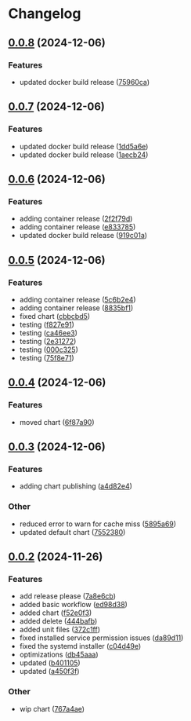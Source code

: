 # Changelog

## [0.0.8](https://github.com/interplex-ai/interplex/compare/v0.0.7...v0.0.8) (2024-12-06)


### Features

* updated docker build release ([75960ca](https://github.com/interplex-ai/interplex/commit/75960ca572c51dcd567b6533165f298677c10c08))

## [0.0.7](https://github.com/interplex-ai/interplex/compare/v0.0.6...v0.0.7) (2024-12-06)


### Features

* updated docker build release ([1dd5a6e](https://github.com/interplex-ai/interplex/commit/1dd5a6ec3d765f2e17593dc8059cd9cc32dd7883))
* updated docker build release ([1aecb24](https://github.com/interplex-ai/interplex/commit/1aecb242a94184545d2aadfccee701d387bf8796))

## [0.0.6](https://github.com/interplex-ai/interplex/compare/v0.0.5...v0.0.6) (2024-12-06)


### Features

* adding container release ([2f2f79d](https://github.com/interplex-ai/interplex/commit/2f2f79db47d050e73d93516b69e795b4cc463bf8))
* adding container release ([e833785](https://github.com/interplex-ai/interplex/commit/e8337852dcde75fe5e510fe3d6ade3bbfb93f38e))
* updated docker build release ([919c01a](https://github.com/interplex-ai/interplex/commit/919c01ae11d1e2d46f8735340359d8d39e2214b1))

## [0.0.5](https://github.com/interplex-ai/interplex/compare/v0.0.4...v0.0.5) (2024-12-06)


### Features

* adding container release ([5c6b2e4](https://github.com/interplex-ai/interplex/commit/5c6b2e408471a8b8160f96be8ef819d1540e071a))
* adding container release ([8835bf1](https://github.com/interplex-ai/interplex/commit/8835bf1f30111f698e4ebcc9d3e696ca092fc3b0))
* fixed chart ([cbbcbd5](https://github.com/interplex-ai/interplex/commit/cbbcbd5e55c6c34dc5040df11e48c434bf0a2b8d))
* testing ([f827e91](https://github.com/interplex-ai/interplex/commit/f827e916611eb6b55f576aa7a389dddd228b01c7))
* testing ([ca46ee3](https://github.com/interplex-ai/interplex/commit/ca46ee3f3e88c1f19cc4a9dd192321dbe4ebb5fb))
* testing ([2e31272](https://github.com/interplex-ai/interplex/commit/2e31272ef315ac6d15d4a8f83f81a970de0d9517))
* testing ([000c325](https://github.com/interplex-ai/interplex/commit/000c325528b0386dfffba9fbb9c26c555bd0ee28))
* testing ([75f8e71](https://github.com/interplex-ai/interplex/commit/75f8e719ef9fc808c01e0bd239d91d50081742d9))

## [0.0.4](https://github.com/interplex-ai/interplex/compare/v0.0.3...v0.0.4) (2024-12-06)


### Features

* moved chart ([6f87a90](https://github.com/interplex-ai/interplex/commit/6f87a90a6301def6870aeef074fe9e6955eabee3))

## [0.0.3](https://github.com/interplex-ai/interplex/compare/v0.0.2...v0.0.3) (2024-12-06)


### Features

* adding chart publishing ([a4d82e4](https://github.com/interplex-ai/interplex/commit/a4d82e447aea4f2cda5deba5209849eaa5eea303))


### Other

* reduced error to warn for cache miss ([5895a69](https://github.com/interplex-ai/interplex/commit/5895a693b71c5607aee0639f634d783aeef8dff3))
* updated default chart ([7552380](https://github.com/interplex-ai/interplex/commit/755238001156eb95b5b84d417e4e4c15424bdb4e))

## [0.0.2](https://github.com/interplex-ai/interplex/compare/v0.0.1...v0.0.2) (2024-11-26)


### Features

* add release please ([7a8e6cb](https://github.com/interplex-ai/interplex/commit/7a8e6cb46fcc7e3688773f1b67cbbcb97b241288))
* added basic workflow ([ed98d38](https://github.com/interplex-ai/interplex/commit/ed98d385f6f17f9512c0686f9e34a124e529d945))
* added chart ([f52e0f3](https://github.com/interplex-ai/interplex/commit/f52e0f31d9db2cb22299f9ce097b39d418ca8bec))
* added delete ([444bafb](https://github.com/interplex-ai/interplex/commit/444bafb5e9673ee1cd31d3cd4f1dabb94243c049))
* added unit files ([372c1ff](https://github.com/interplex-ai/interplex/commit/372c1ffd453c302635f2e1361cd27ec59550a986))
* fixed installed service permission issues ([da89d11](https://github.com/interplex-ai/interplex/commit/da89d11a7a7d2cbee76e86f3d00337cf03415474))
* fixed the systemd installer ([c04d49e](https://github.com/interplex-ai/interplex/commit/c04d49e816ccb9660f5bdf0dc7637471bd4e2430))
* optimizations ([db45aaa](https://github.com/interplex-ai/interplex/commit/db45aaa5f5df815f6d510c5d2a006dc4feedc0c9))
* updated ([b401105](https://github.com/interplex-ai/interplex/commit/b401105fc74b5bc24bb50af74338188268a727dc))
* updated ([a450f3f](https://github.com/interplex-ai/interplex/commit/a450f3f3ddae2b10181eb50a5ad17302f34d3e7e))


### Other

* wip chart ([767a4ae](https://github.com/interplex-ai/interplex/commit/767a4aecbe98c836c59a56e419d04643c4a6fa1f))
